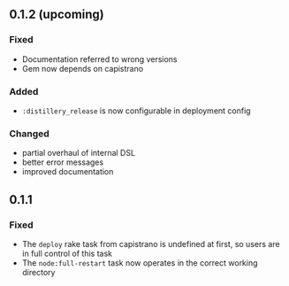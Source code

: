 ## 0.1.2 (upcoming)

### Fixed

* Documentation referred to wrong versions
* Gem now depends on capistrano

### Added

* `:distillery_release` is now configurable in deployment config

### Changed

* partial overhaul of internal DSL
* better error messages
* improved documentation

## 0.1.1

### Fixed

* The `deploy` rake task from capistrano is undefined at first, so users are in full control of this task
* The `node:full-restart` task now operates in the correct working directory
